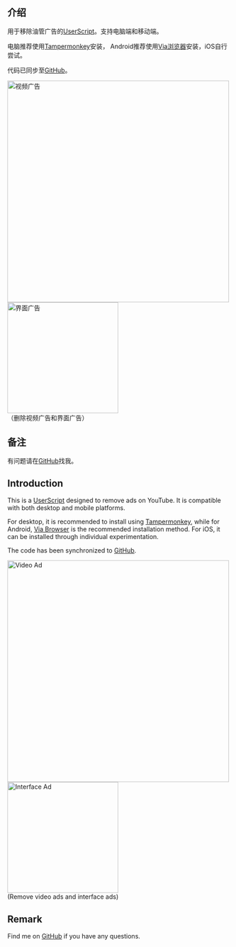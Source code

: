 ## 介绍

用于移除油管广告的[UserScript](https://greasyfork.org/scripts/459541-youtube%E5%8E%BB%E5%B9%BF%E5%91%8A-youtube-ad-blocker)。支持电脑端和移动端。

电脑推荐使用[Tampermonkey](https://www.tampermonkey.net/)安装，
Android推荐使用[Via浏览器](https://viayoo.com/)安装，iOS自行尝试。

代码已同步至[GitHub](https://github.com/iamfugui/YouTubeADB)。

<div>
<img width="500" src="https://raw.githubusercontent.com/iamfugui/YouTubeADB/main/assets/videoad.png" alt="视频广告">
<img width="250" src="https://raw.githubusercontent.com/iamfugui/YouTubeADB/main/assets/pagead.png" alt="界面广告"> 
</div>
（删除视频广告和界面广告）

## 备注
有问题请在[GitHub](https://github.com/iamfugui/YouTubeADB)找我。

## Introduction

This is a [UserScript](https://greasyfork.org/scripts/459541-youtube%E5%8E%BB%E5%B9%BF%E5%91%8A-youtube-ad-blocker) designed to remove ads on YouTube. It is compatible with both desktop and mobile platforms.

For desktop, it is recommended to install using [Tampermonkey](https://www.tampermonkey.net/), while for Android, [Via Browser](https://viayoo.com/) is the recommended installation method. For iOS, it can be installed through individual experimentation.

The code has been synchronized to [GitHub](https://github.com/iamfugui/YouTubeADB).

<div>
<img width="500" src="https://raw.githubusercontent.com/iamfugui/YouTubeADB/main/assets/videoad.png" alt="Video Ad">
<img width="250" src="https://raw.githubusercontent.com/iamfugui/YouTubeADB/main/assets/pagead.png" alt="Interface Ad"> 
</div>
(Remove video ads and interface ads)

## Remark
Find me on [GitHub](https://github.com/iamfugui/YouTubeADB) if you have any questions.
